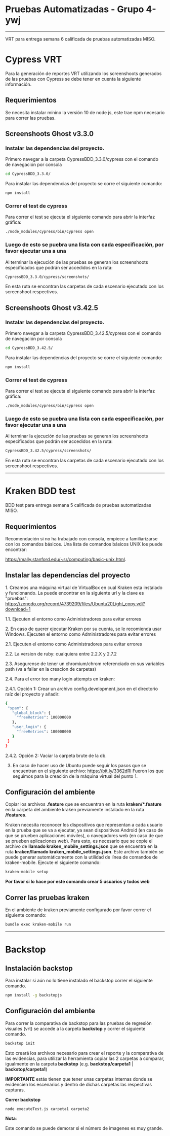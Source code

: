 # Pruebas Automatizadas - Grupo 4-ywj
---

VRT para entrega semana 6 calificada de pruebas automatizadas MISO.

# Cypress VRT 

Para la generación de reportes VRT utilizando los screenshoots generados de las pruebas con Cypress se debe tener en cuenta la siguiente información.

## Requerimientos

Se necesita instalar mínino la versión 10 de node js, este trae npm necesario para correr las pruebas.

## Screenshoots Ghost v3.3.0

### Instalar las dependencias del proyecto.

Primero navegar a la carpeta CypressBDD_3.3.0/cypress con el comando de navegación por consola

```bash
cd CypressBDD_3.3.0/
```

Para instalar las dependencias del proyecto se corre el siguiente comando:

```bash
npm install
```

### Correr el test de cypress

Para correr el test se ejecuta el siguiente comando para abrir la interfaz gráfica:

```bash
./node_modules/cypress/bin/cypress open
```

### Luego de esto se puebra una lista con cada especificación, **por favor ejecutar una a una**

Al terminar la ejecución de las pruebas se generan los screenshoots especificados que podrán ser accedidos en la ruta:

```bash
CypressBDD_3.3.0/cypress/screenshots/
```
En esta ruta se encontran las carpetas de cada escenario ejecutado con los screenshoot respectivos.


## Screenshoots Ghost v3.42.5

### Instalar las dependencias del proyecto.

Primero navegar a la carpeta CypressBDD_3.42.5/cypress con el comando de navegación por consola

```bash
cd CypressBDD_3.42.5/
```

Para instalar las dependencias del proyecto se corre el siguiente comando:

```bash
npm install
```

### Correr el test de cypress

Para correr el test se ejecuta el siguiente comando para abrir la interfaz gráfica:

```bash
./node_modules/cypress/bin/cypress open
```

### Luego de esto se puebra una lista con cada especificación, **por favor ejecutar una a una**

Al terminar la ejecución de las pruebas se generan los screenshoots especificados que podrán ser accedidos en la ruta:

```bash
CypressBDD_3.42.5/cypress/screenshots/
```
En esta ruta se encontran las carpetas de cada escenario ejecutado con los screenshoot respectivos.

---

# Kraken BDD test

BDD test para entrega semana 5 calificada de pruebas automatizadas MISO.

## Requerimientos

Recomendación si no ha trabajado con consola, empiece a familiarizarse con los comandos básicos. Una lista de comandos básicos UNIX los puede encontrar:

https://mally.stanford.edu/~sr/computing/basic-unix.html.

## Instalar las dependencias del proyecto

1​. Creamos una máquina virtual de VirtualBox en cual Kraken esta instalado y funcionando. La puede encontrar en la siguiente url y la clave es "pruebas": https://zenodo.org/record/4739209/files/Ubuntu20Light_copy.vdi?download=1

1.1. Ejecuten el entorno como Administradores para evitar errores

2​. En caso de querer ejecutar Kraken por su cuenta, se le recomienda usar Windows. Ejecuten el entorno como Administradores para evitar errores

2​.1. Ejecuten el entorno como Administradores para evitar errores

2.2. La version de ruby: cualquiera entre 2.2.X y 2.7.2

2.3. Asegurense de tener un chromium/chrom referenciado en sus variables path (va a fallar en la creacion de carpetas)

2.4. Para el error too many login attempts en kraken:

2.4.1. Opción 1: ​Crear un archivo config.development.json en el directorio raíz del proyecto y añadir:

```bash
{
 "spam": {
   "global_block": {
     "freeRetries": 100000000
   },
   "user_login": {
     "freeRetries": 100000000
   }
 }
}
```

2.4.2. Opción 2: Vaciar la carpeta brute de la db.

3.  En caso de hacer uso de Ubuntu puede seguir los pasos que se encuentran en el siguiente archivo: https://bit.ly/3362dRl Fueron los que seguimos para la creación de la máquina virtual del punto 1.

## Configuración del ambiente

Copiar los archivos **.feature** que se encuentran en la ruta **kraken/\*.feature** en la carpeta del ambiente kraken previamente instalado en la ruta
**/features**.

Kraken necesita reconocer los dispositivos que representan a cada usuario en la prueba que
se va a ejecutar, ya sean dispositivos Android (en caso de que se prueben aplicaciones móviles),
o navegadores web (en caso de que se prueben aplicaciones web).
Para esto, es necesario que se copie el archivo de **llamado kraken_mobile_settings.json** que se encuentra en la ruta
**kraken/llamado kraken_mobile_settings.json**.
Este archivo también se puede generar automáticamente con la utilidad de línea de comandos de kraken-mobile. Ejecute el siguiente comando:

```bash
kraken-mobile setup
```

**Por favor si lo hace por este comando crear 5 usuarios y todos web**

## Correr las pruebas kraken

En el ambiente de kraken previamente configurado por favor correr el siguiente comando:

```bash
bundle exec kraken-mobile run
```
---
# Backstop

## Instalación backstop

Para instalar si aún no lo tiene instalado el backstop correr el siguiente comando.

```bash
npm install -g backstopjs
```

## Configuración del ambiente

Para correr la comparativa de backstop para las pruebas de regresión visuales (vrt) se accede a la carpeta **backstop** y correr el siguiente comando.

```bash
backstop init
```

Esto creará los archivos necesario para crear el reporte y la comparativa de las evidencias, para utilizar la herramienta copiar las 2 carpetas a comparar, igualmente en la carpeta **backstop** 
(e.g.  **backstop/carpeta1** | **backstop/carpeta1**) 

**IMPORTANTE** estás tienen que tener unas carpetas internas donde se evidencien los escenarios y dentro de dichas carpetas las respectivas capturas.

**Correr backstop**

```bash
node executeTest.js carpeta1 carpeta2
```

**Nota**:

Este comando se puede demorar si el número de imagenes es muy grande.